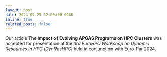 ```yaml
---
layout: post
date: 2024-07-25 12:00:00-0200
inline: true
related_posts: false
---
```


Our article **The Impact of Evolving APGAS Programs on HPC Clusters** was accepted for presentation at the _3rd EuroHPC Workshop on Dynamic Resources in HPC (DynResHPC)_ held in conjunction with Euro-Par 2024.
